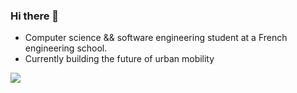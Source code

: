 ### Hi there 👋

- Computer science && software engineering student at a French engineering school.<br>
- Currently building the future of urban mobility 

![](https://github-readme-stats.vercel.app/api/top-langs/?username=SeyZiiZ&theme=buefy&hide_border=false&include_all_commits=true&count_private=false&layout=compact)
